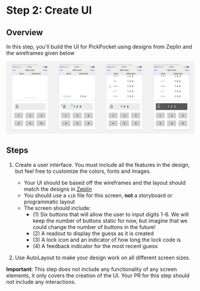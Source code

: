 # Step 2: Create UI

## Overview
In this step, you'll build the UI for PickPocket using designs from Zeplin and the wireframes given below

![pick-pocket-ios](../images/pick-pocket-wireframe.png)

## Steps
1. Create a user interface. You must include all the features in the design, but feel free to customize the colors, fonts and images.
    - Your UI should be based off the wireframes and the layout should match the designs in [Zeplin]()
    - You should use a `xib` file for this screen, **not** a storyboard or programmatic layout
    - The screen should include:
        - (1) Six buttons that will allow the user to input digits 1-6. We will keep the number of buttons static for now, but imagine that we could change the number of buttons in the future!
        - (2) A readout to display the guess as it is created
        - (3) A lock icon and an indicator of how long the lock code is
        - (4) A feedback indicator for the most recent guess

1. Use AutoLayout to make your design work on all different screen sizes.

**Important**: This step does not include any functionality of any screen elements, it only covers the creation of the UI. Your PR for this step should not include any interactions.
